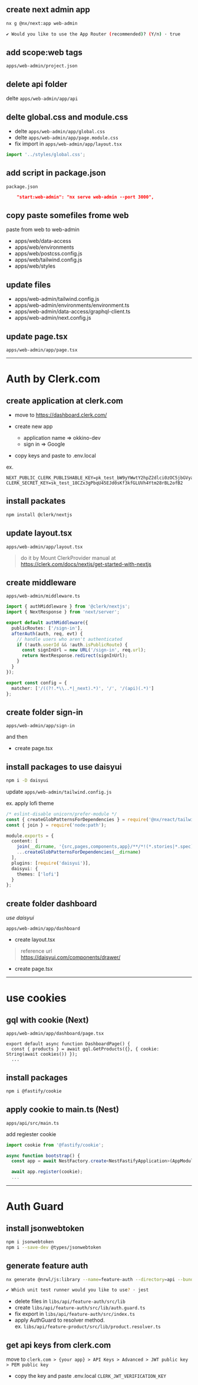 ## create next admin app

```bash
nx g @nx/next:app web-admin

✔ Would you like to use the App Router (recommended)? (Y/n) · true
```

## add scope:web tags 

 `apps/web-admin/project.json`

## delete api folder

delte `apps/web-admin/app/api`

## delte global.css and module.css

* delte `apps/web-admin/app/global.css`
* delte `apps/web-admin/app/page.module.css`
* fix import in `apps/web-admin/app/layout.tsx`

```ts
import '../styles/global.css';
```

## add script in package.json

 `package.json`

```json
    "start:web-admin": "nx serve web-admin --port 3000",
```

## copy paste somefiles frome web

paste from web to web-admin  

* apps/web/data-access
* apps/web/environments
* apps/web/postcss.config.js
* apps/web/tailwind.config.js
* apps/web/styles

## update files

* apps/web-admin/tailwind.config.js
* apps/web-admin/environments/environment.ts
* apps/web-admin/data-access/graphql-client.ts
* apps/web-admin/next.config.js

## update page.tsx

 `apps/web-admin/app/page.tsx`

_________________________________________________

# Auth by Clerk.com

## create application at clerk.com

* move to https://dashboard.clerk.com/

* create new app
    - application name => okkino-dev
    - sign in => Google

* copy keys and paste to .env.local

ex.  

```text
NEXT_PUBLIC_CLERK_PUBLISHABLE_KEY=pk_test_bW9yYWwtY2hpZ2dlci0zOC5jbGVyay5hY2NvdW50cy5kZXYk
CLERK_SECRET_KEY=sk_test_18CZx3gPbqU45EJd0sKf3kfGLUVh4Ytm28rBL2ofB2
```

## install packates

```bash
npm install @clerk/nextjs
```

## update layout.tsx

 `apps/web-admin/app/layout.tsx`

> do it by Mount ClerkProvider manual at https://clerk.com/docs/nextjs/get-started-with-nextjs

## create middleware

 `apps/web-admin/middleware.ts`

```ts
import { authMiddleware } from '@clerk/nextjs';
import { NextResponse } from 'next/server';

export default authMiddleware({
  publicRoutes: ['/sign-in'],
  afterAuth(auth, req, evt) {
    // handle users who aren't authenticated
    if (!auth.userId && !auth.isPublicRoute) {
      const signInUrl = new URL('/sign-in', req.url);
      return NextResponse.redirect(signInUrl);
    }
  }
});

export const config = {
  matcher: ['/((?!.*\\..*|_next).*)', '/', '/(api)(.*)']
};
```

## create folder sign-in

 `apps/web-admin/app/sign-in`

 and then  

 * create page.tsx

## install packages to use daisyui

```bash
npm i -D daisyui
```

update `apps/web-admin/tailwind.config.js`

ex. apply lofi theme   

```ts
/* eslint-disable unicorn/prefer-module */
const { createGlobPatternsForDependencies } = require('@nx/react/tailwind');
const { join } = require('node:path');

module.exports = {
  content: [
    join(__dirname, '{src,pages,components,app}/**/*!(*.stories|*.spec).{ts,tsx,html}'),
    ...createGlobPatternsForDependencies(__dirname)
  ],
  plugins: [require('daisyui')],
  daisyui: {
    themes: ['lofi']
  }
};
```

## create folder dashboard

*use daisyui*  

 `apps/web-admin/app/dashboard`

* create layout.tsx

> reference url  
> https://daisyui.com/components/drawer/  

* create page.tsx

_________________________________________________

# use cookies

## gql with cookie (Next)

 `apps/web-admin/app/dashboard/page.tsx`

```tsx
export default async function DashboardPage() {
  const { products } = await gql.GetProducts({}, { cookie: String(await cookies()) });
  ...
```

## install packages

```bash
npm i @fastify/cookie
```

## apply cookie to main.ts (Nest)

 `apps/api/src/main.ts`

add regiester cookie  

```ts
import cookie from '@fastify/cookie';

async function bootstrap() {
  const app = await NestFactory.create<NestFastifyApplication>(AppModule, new FastifyAdapter());

  await app.register(cookie);
  ...
```

_________________________________________________

# Auth Guard

## install jsonwebtoken

```bash
npm i jsonwebtoken
npm i --save-dev @types/jsonwebtoken
```

## generate feature auth

```bash
nx generate @nrwl/js:library --name=feature-auth --directory=api --bundler=swc --tags "scope:api"

✔ Which unit test runner would you like to use? · jest
```

* delete files in `libs/api/feature-auth/src/lib`
* create `libs/api/feature-auth/src/lib/auth.guard.ts`
* fix export in `libs/api/feature-auth/src/index.ts`
* apply AuthGuard to resolver method.  
ex. `libs/api/feature-product/src/lib/product.resolver.ts`

## get api keys from clerk.com

move to `clerk.com > {your app} > API Keys > Advanced > JWT public key > PEM public key`

 
* copy the key and paste .env.local
 `CLERK_JWT_VERIFICATION_KEY`
